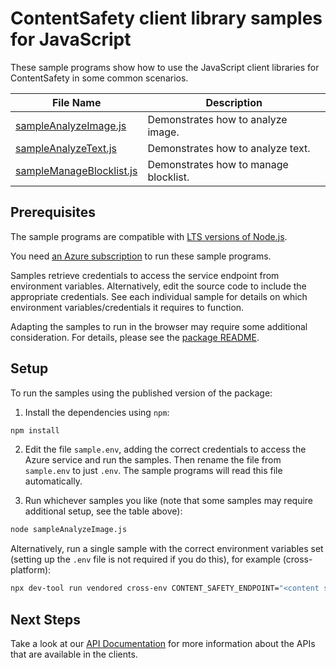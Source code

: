 # ContentSafety client library samples for JavaScript

These sample programs show how to use the JavaScript client libraries for ContentSafety in some common scenarios.

| **File Name**                                     | **Description**                       |
| ------------------------------------------------- | ------------------------------------- |
| [sampleAnalyzeImage.js][sampleanalyzeimage]       | Demonstrates how to analyze image.    |
| [sampleAnalyzeText.js][sampleanalyzetext]         | Demonstrates how to analyze text.     |
| [sampleManageBlocklist.js][samplemanageblocklist] | Demonstrates how to manage blocklist. |

## Prerequisites

The sample programs are compatible with [LTS versions of Node.js](https://github.com/nodejs/release#release-schedule).

You need [an Azure subscription][freesub] to run these sample programs.

Samples retrieve credentials to access the service endpoint from environment variables. Alternatively, edit the source code to include the appropriate credentials. See each individual sample for details on which environment variables/credentials it requires to function.

Adapting the samples to run in the browser may require some additional consideration. For details, please see the [package README][package].

## Setup

To run the samples using the published version of the package:

1. Install the dependencies using `npm`:

```bash
npm install
```

2. Edit the file `sample.env`, adding the correct credentials to access the Azure service and run the samples. Then rename the file from `sample.env` to just `.env`. The sample programs will read this file automatically.

3. Run whichever samples you like (note that some samples may require additional setup, see the table above):

```bash
node sampleAnalyzeImage.js
```

Alternatively, run a single sample with the correct environment variables set (setting up the `.env` file is not required if you do this), for example (cross-platform):

```bash
npx dev-tool run vendored cross-env CONTENT_SAFETY_ENDPOINT="<content safety endpoint>" CONTENT_SAFETY_API_KEY="<content safety api key>" node sampleAnalyzeImage.js
```

## Next Steps

Take a look at our [API Documentation][apiref] for more information about the APIs that are available in the clients.

[sampleanalyzeimage]: https://github.com/Azure/azure-sdk-for-js/blob/main/sdk/contentsafety/ai-content-safety-rest/samples/v1/javascript/sampleAnalyzeImage.js
[sampleanalyzetext]: https://github.com/Azure/azure-sdk-for-js/blob/main/sdk/contentsafety/ai-content-safety-rest/samples/v1/javascript/sampleAnalyzeText.js
[samplemanageblocklist]: https://github.com/Azure/azure-sdk-for-js/blob/main/sdk/contentsafety/ai-content-safety-rest/samples/v1/javascript/sampleManageBlocklist.js
[apiref]: https://learn.microsoft.com/javascript/api/@azure-rest/ai-content-safety?view=azure-node-preview
[freesub]: https://azure.microsoft.com/free/
[package]: https://github.com/Azure/azure-sdk-for-js/tree/main/sdk/contentsafety/ai-content-safety-rest/README.md
